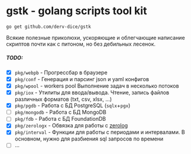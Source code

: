 # gstk - golang scripts tool kit

`go get github.com/derv-dice/gstk`

Всякие полезные приколюхи, ускоряющие и облегчающие написание скриптов почти как с питоном, но без дебильных лесенок.

##### TODO:

- [x] `pkg/webpb` - Прогрессбар в браузере
- [x] `pkg/conf` - Генерация и парсинг json и yaml конфигов
- [x] `pkg/wpool` - workers pool Выполнение задач в несколько потоков
- [x] `pkg/iox` - Утилиты для ввода/вывода. Чтение, запись файлов различных форматов (txt, csv, xlsx, ...)
- [x] `pkg/pgdb` - Работа с БД PostgreSQL (`sqlx`+`pgx`)
- [ ] `pkg/mongodb` - Работа с БД MongoDB
- [ ] `pkg/fdb` - Работа с БД FoundationDB
- [x] `pkg/zerologx` - Обвязка для работы с [zerolog](https://github.com/rs/zerolog)
- [x] `pkg/interval` - Функции для работы с периодами и интервалами. В основном, нужно для разбиения sql запросов по
  времени
- [ ] ...
